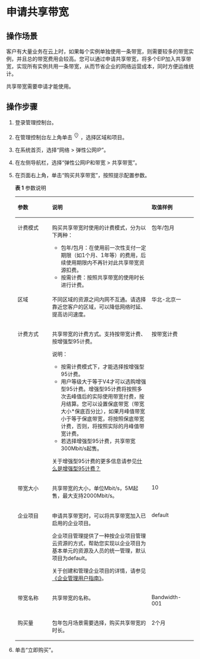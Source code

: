 # 申请共享带宽<a name="bandwidth_0003"></a>

## 操作场景<a name="zh-cn_topic_0118499046_section15598193716333"></a>

客户有大量业务在云上时，如果每个实例单独使用一条带宽，则需要较多的带宽实例，并且总的带宽费用会较高。您可以通过申请共享带宽，将多个EIP加入共享带宽，实现所有实例共用一条带宽，从而节省企业的网络运营成本，同时方便运维统计。

共享带宽需要申请才能使用。

## 操作步骤<a name="zh-cn_topic_0118499046_section1642012259343"></a>

1.  登录管理控制台。
2.  在管理控制台左上角单击![](figures/icon-region.png)，选择区域和项目。
3.  在系统首页，选择“网络 \> 弹性公网IP”。
4.  在左侧导航栏，选择“弹性公网IP和带宽 \> 共享带宽”。
5.  在页面右上角，单击“购买共享带宽”，按照提示配置参数。

    **表 1**  参数说明

    <a name="zh-cn_topic_0118499046_table66172324012"></a>
    <table><thead align="left"><tr id="zh-cn_topic_0118499046_row961717321403"><th class="cellrowborder" valign="top" width="19.24%" id="mcps1.2.4.1.1"><p id="zh-cn_topic_0118499046_p96014321509"><a name="zh-cn_topic_0118499046_p96014321509"></a><a name="zh-cn_topic_0118499046_p96014321509"></a>参数</p>
    </th>
    <th class="cellrowborder" valign="top" width="55.7%" id="mcps1.2.4.1.2"><p id="zh-cn_topic_0118499046_p14617123219015"><a name="zh-cn_topic_0118499046_p14617123219015"></a><a name="zh-cn_topic_0118499046_p14617123219015"></a>说明</p>
    </th>
    <th class="cellrowborder" valign="top" width="25.06%" id="mcps1.2.4.1.3"><p id="zh-cn_topic_0118499046_p1761714321014"><a name="zh-cn_topic_0118499046_p1761714321014"></a><a name="zh-cn_topic_0118499046_p1761714321014"></a>取值样例</p>
    </th>
    </tr>
    </thead>
    <tbody><tr id="zh-cn_topic_0118499046_row9617123212015"><td class="cellrowborder" valign="top" width="19.24%" headers="mcps1.2.4.1.1 "><p id="zh-cn_topic_0118499046_p1661718321501"><a name="zh-cn_topic_0118499046_p1661718321501"></a><a name="zh-cn_topic_0118499046_p1661718321501"></a>计费模式</p>
    </td>
    <td class="cellrowborder" valign="top" width="55.7%" headers="mcps1.2.4.1.2 "><p id="zh-cn_topic_0118499046_p1161712327017"><a name="zh-cn_topic_0118499046_p1161712327017"></a><a name="zh-cn_topic_0118499046_p1161712327017"></a>购买共享带宽时使用的计费模式，分为以下两种：</p>
    <a name="zh-cn_topic_0118499046_ul126179321707"></a><a name="zh-cn_topic_0118499046_ul126179321707"></a><ul id="zh-cn_topic_0118499046_ul126179321707"><li>包年/包月：在使用前一次性支付一定期限（如1个月、1年等）的费用，后续使用期限内不再针对此共享带宽资源扣费。</li><li>按需计费：按照共享带宽的使用时长进行计费。</li></ul>
    </td>
    <td class="cellrowborder" valign="top" width="25.06%" headers="mcps1.2.4.1.3 "><p id="zh-cn_topic_0118499046_p961710321902"><a name="zh-cn_topic_0118499046_p961710321902"></a><a name="zh-cn_topic_0118499046_p961710321902"></a>包年/包月</p>
    </td>
    </tr>
    <tr id="zh-cn_topic_0118499046_row1561719325016"><td class="cellrowborder" valign="top" width="19.24%" headers="mcps1.2.4.1.1 "><p id="zh-cn_topic_0118499046_p36172321508"><a name="zh-cn_topic_0118499046_p36172321508"></a><a name="zh-cn_topic_0118499046_p36172321508"></a>区域</p>
    </td>
    <td class="cellrowborder" valign="top" width="55.7%" headers="mcps1.2.4.1.2 "><p id="zh-cn_topic_0118499046_p1361719321701"><a name="zh-cn_topic_0118499046_p1361719321701"></a><a name="zh-cn_topic_0118499046_p1361719321701"></a>不同区域的资源之间内网不互通。请选择靠近您客户的区域，可以降低网络时延、提高访问速度。</p>
    </td>
    <td class="cellrowborder" valign="top" width="25.06%" headers="mcps1.2.4.1.3 "><p id="zh-cn_topic_0118499046_p1861710328010"><a name="zh-cn_topic_0118499046_p1861710328010"></a><a name="zh-cn_topic_0118499046_p1861710328010"></a>华北-北京一</p>
    </td>
    </tr>
    <tr id="zh-cn_topic_0118499046_row26175321409"><td class="cellrowborder" valign="top" width="19.24%" headers="mcps1.2.4.1.1 "><p id="zh-cn_topic_0118499046_p26172032902"><a name="zh-cn_topic_0118499046_p26172032902"></a><a name="zh-cn_topic_0118499046_p26172032902"></a>计费方式</p>
    </td>
    <td class="cellrowborder" valign="top" width="55.7%" headers="mcps1.2.4.1.2 "><p id="zh-cn_topic_0118499046_p9617123214016"><a name="zh-cn_topic_0118499046_p9617123214016"></a><a name="zh-cn_topic_0118499046_p9617123214016"></a>共享带宽的计费方式。支持按带宽计费、按增强型95计费。</p>
    <div class="note" id="zh-cn_topic_0118499046_note46171232603"><a name="zh-cn_topic_0118499046_note46171232603"></a><a name="zh-cn_topic_0118499046_note46171232603"></a><span class="notetitle"> 说明： </span><div class="notebody"><a name="zh-cn_topic_0118499046_ul9578828173212"></a><a name="zh-cn_topic_0118499046_ul9578828173212"></a><ul id="zh-cn_topic_0118499046_ul9578828173212"><li>按需计费模式下，才能选择按增强型95计费。</li><li>用户等级大于等于V4才可以选购增强型95计费。增强型95计费将按照多次去峰值后的实际使用带宽付费，按月结算。您可以设置保底带宽（带宽大小*保底百分比），如果月峰值带宽小于等于保底带宽，将按照保底带宽计费，否则，将按照实际的月峰值带宽计费。</li><li>若选择增强型95计费，共享带宽300Mbit/s起售。</li></ul>
    <p id="zh-cn_topic_0118499046_p222984861612"><a name="zh-cn_topic_0118499046_p222984861612"></a><a name="zh-cn_topic_0118499046_p222984861612"></a>关于增强型95计费的更多信息请参见<a href="https://support.huaweicloud.com/vpc_faq/faq_bandwidth_0009.html" target="_blank" rel="noopener noreferrer">什么是增强型95计费？</a></p>
    </div></div>
    </td>
    <td class="cellrowborder" valign="top" width="25.06%" headers="mcps1.2.4.1.3 "><p id="zh-cn_topic_0118499046_p1661773213017"><a name="zh-cn_topic_0118499046_p1661773213017"></a><a name="zh-cn_topic_0118499046_p1661773213017"></a>按带宽计费</p>
    </td>
    </tr>
    <tr id="zh-cn_topic_0118499046_row46178321702"><td class="cellrowborder" valign="top" width="19.24%" headers="mcps1.2.4.1.1 "><p id="zh-cn_topic_0118499046_p36179321106"><a name="zh-cn_topic_0118499046_p36179321106"></a><a name="zh-cn_topic_0118499046_p36179321106"></a>带宽大小</p>
    </td>
    <td class="cellrowborder" valign="top" width="55.7%" headers="mcps1.2.4.1.2 "><p id="zh-cn_topic_0118499046_p861718321503"><a name="zh-cn_topic_0118499046_p861718321503"></a><a name="zh-cn_topic_0118499046_p861718321503"></a>共享带宽的大小，单位Mbit/s，5M起售，最大支持2000Mbit/s。</p>
    </td>
    <td class="cellrowborder" valign="top" width="25.06%" headers="mcps1.2.4.1.3 "><p id="zh-cn_topic_0118499046_p96174321306"><a name="zh-cn_topic_0118499046_p96174321306"></a><a name="zh-cn_topic_0118499046_p96174321306"></a>10</p>
    </td>
    </tr>
    <tr id="zh-cn_topic_0118499046_row9617232206"><td class="cellrowborder" valign="top" width="19.24%" headers="mcps1.2.4.1.1 "><p id="zh-cn_topic_0118499046_p061713212020"><a name="zh-cn_topic_0118499046_p061713212020"></a><a name="zh-cn_topic_0118499046_p061713212020"></a>企业项目</p>
    </td>
    <td class="cellrowborder" valign="top" width="55.7%" headers="mcps1.2.4.1.2 "><p id="zh-cn_topic_0118499046_p4358158104112"><a name="zh-cn_topic_0118499046_p4358158104112"></a><a name="zh-cn_topic_0118499046_p4358158104112"></a>申请共享带宽时，可以将共享带宽加入已启用的企业项目。</p>
    <p id="zh-cn_topic_0118499046_p335916813413"><a name="zh-cn_topic_0118499046_p335916813413"></a><a name="zh-cn_topic_0118499046_p335916813413"></a>企业项目管理提供了一种按企业项目管理云资源的方式，帮助您实现以企业项目为基本单元的资源及人员的统一管理，默认项目为default。</p>
    <p id="zh-cn_topic_0118499046_p101101523810"><a name="zh-cn_topic_0118499046_p101101523810"></a><a name="zh-cn_topic_0118499046_p101101523810"></a>关于创建和管理企业项目的详情，请参见<a href="https://support.huaweicloud.com/usermanual-em/zh-cn_topic_0131965280.html" target="_blank" rel="noopener noreferrer">《企业管理用户指南》</a>。</p>
    </td>
    <td class="cellrowborder" valign="top" width="25.06%" headers="mcps1.2.4.1.3 "><p id="zh-cn_topic_0118499046_p6617132506"><a name="zh-cn_topic_0118499046_p6617132506"></a><a name="zh-cn_topic_0118499046_p6617132506"></a>default</p>
    </td>
    </tr>
    <tr id="zh-cn_topic_0118499046_row11956314313"><td class="cellrowborder" valign="top" width="19.24%" headers="mcps1.2.4.1.1 "><p id="zh-cn_topic_0118499046_p979514329312"><a name="zh-cn_topic_0118499046_p979514329312"></a><a name="zh-cn_topic_0118499046_p979514329312"></a>带宽名称</p>
    </td>
    <td class="cellrowborder" valign="top" width="55.7%" headers="mcps1.2.4.1.2 "><p id="zh-cn_topic_0118499046_p479512322316"><a name="zh-cn_topic_0118499046_p479512322316"></a><a name="zh-cn_topic_0118499046_p479512322316"></a>共享带宽的名称。</p>
    </td>
    <td class="cellrowborder" valign="top" width="25.06%" headers="mcps1.2.4.1.3 "><p id="zh-cn_topic_0118499046_p779619321039"><a name="zh-cn_topic_0118499046_p779619321039"></a><a name="zh-cn_topic_0118499046_p779619321039"></a>Bandwidth-001</p>
    </td>
    </tr>
    <tr id="zh-cn_topic_0118499046_row1617163216014"><td class="cellrowborder" valign="top" width="19.24%" headers="mcps1.2.4.1.1 "><p id="zh-cn_topic_0118499046_p16173328013"><a name="zh-cn_topic_0118499046_p16173328013"></a><a name="zh-cn_topic_0118499046_p16173328013"></a>购买量</p>
    </td>
    <td class="cellrowborder" valign="top" width="55.7%" headers="mcps1.2.4.1.2 "><p id="zh-cn_topic_0118499046_p2061717321307"><a name="zh-cn_topic_0118499046_p2061717321307"></a><a name="zh-cn_topic_0118499046_p2061717321307"></a>包年包月场景需要选择，购买共享带宽的时长。</p>
    </td>
    <td class="cellrowborder" valign="top" width="25.06%" headers="mcps1.2.4.1.3 "><p id="zh-cn_topic_0118499046_p1261793218016"><a name="zh-cn_topic_0118499046_p1261793218016"></a><a name="zh-cn_topic_0118499046_p1261793218016"></a>2个月</p>
    </td>
    </tr>
    </tbody>
    </table>

6.  单击“立即购买”。

